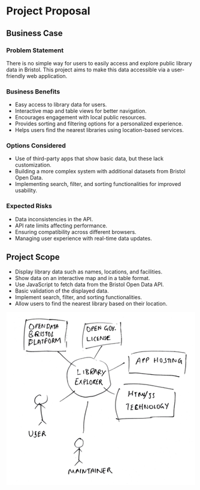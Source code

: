 # Project Proposal

## Business Case

### Problem Statement

There is no simple way for users to easily access and explore public library data in Bristol. This project aims to make this data accessible via a user-friendly web application.

### Business Benefits

- Easy access to library data for users.
- Interactive map and table views for better navigation.
- Encourages engagement with local public resources.
- Provides sorting and filtering options for a personalized experience.
- Helps users find the nearest libraries using location-based services.

### Options Considered

- Use of third-party apps that show basic data, but these lack customization.
- Building a more complex system with additional datasets from Bristol Open Data.
- Implementing search, filter, and sorting functionalities for improved usability.

### Expected Risks

- Data inconsistencies in the API.
- API rate limits affecting performance.
- Ensuring compatibility across different browsers.
- Managing user experience with real-time data updates.

## Project Scope

- Display library data such as names, locations, and facilities.
- Show data on an interactive map and in a table format.
- Use JavaScript to fetch data from the Bristol Open Data API.
- Basic validation of the displayed data.
- Implement search, filter, and sorting functionalities.
- Allow users to find the nearest library based on their location.

![Library Explorer Context Diagram Here](images/context.png)
